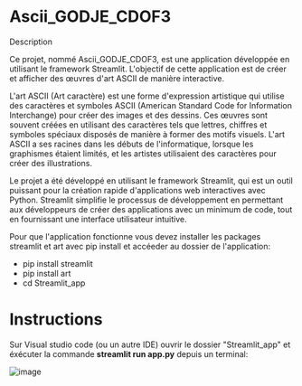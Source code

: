# Ascii_GODJE_CDOF3

Description

Ce projet, nommé Ascii_GODJE_CDOF3, est une application développée en utilisant le framework Streamlit. L'objectif de cette application est de créer et afficher des œuvres d'art ASCII de manière interactive.

L'art ASCII (Art caractère) est une forme d'expression artistique qui utilise des caractères et symboles ASCII (American Standard Code for Information Interchange) pour créer des images et des dessins. Ces œuvres sont souvent créées en utilisant des caractères tels que lettres, chiffres et symboles spéciaux disposés de manière à former des motifs visuels. L'art ASCII a ses racines dans les débuts de l'informatique, lorsque les graphismes étaient limités, et les artistes utilisaient des caractères pour créer des illustrations.

Le projet a été développé en utilisant le framework Streamlit, qui est un outil puissant pour la création rapide d'applications web interactives avec Python. Streamlit simplifie le processus de développement en permettant aux développeurs de créer des applications avec un minimum de code, tout en fournissant une interface utilisateur intuitive.



Pour que l'application fonctionne vous devez installer les packages streamlit et art avec pip install et accéeder au dossier de l'application:

- pip install streamlit
- pip install art
- cd Streamlit_app
  
# Instructions 
Sur Visual studio code (ou un autre IDE) ouvrir le dossier "Streamlit_app" et éxécuter la commande **streamlit run app.py** depuis un terminal:

![image](https://github.com/NadiaKlos/Ascii_Art_Generetor_GODJE_CDOF3/assets/117841779/38b32d52-b379-47be-9db8-841acf85d7a8)
